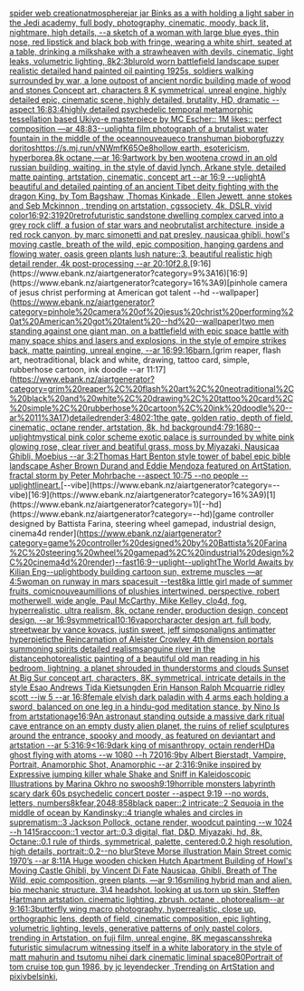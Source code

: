 [spider web creation](https://www.ebank.nz/aiartgenerator?category=spider%20web%20creation)[atmosphere](https://www.ebank.nz/aiartgenerator?category=atmosphere)[jar jar Binks as a with holding a light saber in the Jedi academy, full body, photography, cinematic, moody, back lit, nightmare, high details, --](https://www.ebank.nz/aiartgenerator?category=jar%20jar%20Binks%20as%20a%20with%20holding%20a%20light%20saber%20in%20the%20Jedi%20academy%2C%20full%20body%2C%20photography%2C%20cinematic%2C%20moody%2C%20back%20lit%2C%20nightmare%2C%20high%20details%2C%20--)[a sketch of a woman with large blue eyes, thin nose, red lipstick and black bob with fringe, wearing a white shirt, seated at a table, drinking a milkshake with a straw](https://www.ebank.nz/aiartgenerator?category=a%20sketch%20of%20a%20woman%20with%20large%20blue%20eyes%2C%20thin%20nose%2C%20red%20lipstick%20and%20black%20bob%20with%20fringe%2C%20wearing%20a%20white%20shirt%2C%20seated%20at%20a%20table%2C%20drinking%20a%20milkshake%20with%20a%20straw)[heaven with devils, cinematic, light leaks, volumetric lighting, 8k](https://www.ebank.nz/aiartgenerator?category=heaven%20with%20devils%2C%20cinematic%2C%20light%20leaks%2C%20volumetric%20lighting%2C%208k)[2:3](https://www.ebank.nz/aiartgenerator?category=2%3A3)[blur](https://www.ebank.nz/aiartgenerator?category=blur)[old worn battlefield landscape super realistic detailed hand painted oil painting 1925s, soldiers walking surrounded by war, a lone outpost of ancient nordic building made of wood and stones Concept art, characters 8 K symmetrical, unreal engine, highly detailed  epic, cinematic scene, highly detailed,  brutality, HD, dramatic --aspect 16:8](https://www.ebank.nz/aiartgenerator?category=old%20worn%20battlefield%20landscape%20super%20realistic%20detailed%20hand%20painted%20oil%20painting%201925s%2C%20soldiers%20walking%20surrounded%20by%20war%2C%20a%20lone%20outpost%20of%20ancient%20nordic%20building%20made%20of%20wood%20and%20stones%20Concept%20art%2C%20characters%208%20K%20symmetrical%2C%20unreal%20engine%2C%20highly%20detailed%20%20epic%2C%20cinematic%20scene%2C%20highly%20detailed%2C%20%20brutality%2C%20HD%2C%20dramatic%20--aspect%2016%3A8)[3:4](https://www.ebank.nz/aiartgenerator?category=3%3A4)[highly detailed psychedelic temporal metamorphic tessellation based Ukiyo-e masterpiece by MC Escher:: 1M likes:: perfect composition —ar 48:83](https://www.ebank.nz/aiartgenerator?category=highly%20detailed%20psychedelic%20temporal%20metamorphic%20tessellation%20based%20Ukiyo-e%20masterpiece%20by%20MC%20Escher%3A%3A%201M%20likes%3A%3A%20perfect%20composition%20%E2%80%94ar%2048%3A83)[--uplight](https://www.ebank.nz/aiartgenerator?category=--uplight)[a film photograph of a brutalist water fountain in the middle of the ocean](https://www.ebank.nz/aiartgenerator?category=a%20film%20photograph%20of%20a%20brutalist%20water%20fountain%20in%20the%20middle%20of%20the%20ocean)[nouveau](https://www.ebank.nz/aiartgenerator?category=nouveau)[eco transhuman bioborg](https://www.ebank.nz/aiartgenerator?category=eco%20transhuman%20bioborg)[fuzzy doritos](https://www.ebank.nz/aiartgenerator?category=fuzzy%20doritos)[<https://s.mj.run/vNWmfK65Oe8>](https://www.ebank.nz/aiartgenerator?category=%3Chttps%3A//s.mj.run/vNWmfK65Oe8%3E)[hollow earth, esotericism, hyperborea,8k octane,—ar 16:9](https://www.ebank.nz/aiartgenerator?category=hollow%20earth%2C%20esotericism%2C%20hyperborea%2C8k%20octane%2C%E2%80%94ar%2016%3A9)[artwork by ben wooten](https://www.ebank.nz/aiartgenerator?category=artwork%20by%20ben%20wooten)[a crowd in an old russian building, waiting, in the style of david lynch, Arkane style, detailed matte painting, artstation, cinematic, concept art --ar 16:9 --uplight](https://www.ebank.nz/aiartgenerator?category=a%20crowd%20in%20an%20old%20russian%20building%2C%20waiting%2C%20in%20the%20style%20of%20david%20lynch%2C%20Arkane%20style%2C%20detailed%20matte%20painting%2C%20artstation%2C%20cinematic%2C%20concept%20art%20--ar%2016%3A9%20--uplight)[A beautiful and detailed painting of an ancient Tibet deity fighting with the dragon King, by Tom Bagshaw ,Thomas Kinkade , Ellen Jewett, anne stokes and Seb Mckinnon , trending on artstation, cgssociety, 4k, DSLR, vivid color](https://www.ebank.nz/aiartgenerator?category=A%20beautiful%20and%20detailed%20painting%20of%20an%20ancient%20Tibet%20deity%20fighting%20with%20the%20dragon%20King%2C%20by%20Tom%20Bagshaw%20%2CThomas%20Kinkade%20%2C%20Ellen%20Jewett%2C%20anne%20stokes%20and%20Seb%20Mckinnon%20%2C%20trending%20on%20artstation%2C%20cgssociety%2C%204k%2C%20DSLR%2C%20vivid%20color)[16:9](https://www.ebank.nz/aiartgenerator?category=16%3A9)[2:3](https://www.ebank.nz/aiartgenerator?category=2%3A3)[1920](https://www.ebank.nz/aiartgenerator?category=1920)[retrofuturistic sandstone dwelling complex carved into a grey rock cliff, a fusion of star wars and neobrutalist architecture, inside a red rock canyon, by marc simonetti and pat presley, nausicaa ghibli, howl's moving castle, breath of the wild, epic composition, hanging gardens and flowing water, oasis green plants lush nature::3, beautiful realistic high detail render, 4k post-processing --ar 20:10](https://www.ebank.nz/aiartgenerator?category=retrofuturistic%20sandstone%20dwelling%20complex%20carved%20into%20a%20grey%20rock%20cliff%2C%20a%20fusion%20of%20star%20wars%20and%20neobrutalist%20architecture%2C%20inside%20a%20red%20rock%20canyon%2C%20by%20marc%20simonetti%20and%20pat%20presley%2C%20nausicaa%20ghibli%2C%20howl%27s%20moving%20castle%2C%20breath%20of%20the%20wild%2C%20epic%20composition%2C%20hanging%20gardens%20and%20flowing%20water%2C%20oasis%20green%20plants%20lush%20nature%3A%3A3%2C%20beautiful%20realistic%20high%20detail%20render%2C%204k%20post-processing%20--ar%2020%3A10)[f2.8.](https://www.ebank.nz/aiartgenerator?category=f2.8.)[9:16](https://www.ebank.nz/aiartgenerator?category=9%3A16)[16:9](https://www.ebank.nz/aiartgenerator?category=16%3A9)[pinhole camera of jesus christ performing at American got talent --hd --wallpaper](https://www.ebank.nz/aiartgenerator?category=pinhole%20camera%20of%20jesus%20christ%20performing%20at%20American%20got%20talent%20--hd%20--wallpaper)[two men standing against one giant man, on a battlefield with epic space battle with many space ships and lasers and explosions, in the style of empire strikes back, matte painting, unreal engine, --ar 16:9](https://www.ebank.nz/aiartgenerator?category=two%20men%20standing%20against%20one%20giant%20man%2C%20on%20a%20battlefield%20with%20epic%20space%20battle%20with%20many%20space%20ships%20and%20lasers%20and%20explosions%2C%20in%20the%20style%20of%20empire%20strikes%20back%2C%20matte%20painting%2C%20unreal%20engine%2C%20--ar%2016%3A9)[9:16](https://www.ebank.nz/aiartgenerator?category=9%3A16)[barn.](https://www.ebank.nz/aiartgenerator?category=barn.)[grim reaper, flash art, neotraditional, black and white, drawing, tattoo card, simple, rubberhose cartoon, ink doodle --ar 11:17](https://www.ebank.nz/aiartgenerator?category=grim%20reaper%2C%20flash%20art%2C%20neotraditional%2C%20black%20and%20white%2C%20drawing%2C%20tattoo%20card%2C%20simple%2C%20rubberhose%20cartoon%2C%20ink%20doodle%20--ar%2011%3A17)[detailed](https://www.ebank.nz/aiartgenerator?category=detailed)[render](https://www.ebank.nz/aiartgenerator?category=render)[3:4](https://www.ebank.nz/aiartgenerator?category=3%3A4)[80](https://www.ebank.nz/aiartgenerator?category=80)[2:1](https://www.ebank.nz/aiartgenerator?category=2%3A1)[the gate, golden ratio, depth of field, cinematic, octane render, artstation, 8k, hd background](https://www.ebank.nz/aiartgenerator?category=the%20gate%2C%20golden%20ratio%2C%20depth%20of%20field%2C%20cinematic%2C%20octane%20render%2C%20artstation%2C%208k%2C%20hd%20background)[4:7](https://www.ebank.nz/aiartgenerator?category=4%3A7)[9:16](https://www.ebank.nz/aiartgenerator?category=9%3A16)[80](https://www.ebank.nz/aiartgenerator?category=80)[--uplight](https://www.ebank.nz/aiartgenerator?category=--uplight)[mystical pink color scheme exotic palace is surrounded by white pink glowing rose,  clear river and beatiful grass, moss by Miyazaki, Nausicaa Ghibli, Moebius --ar 3:2](https://www.ebank.nz/aiartgenerator?category=mystical%20pink%20color%20scheme%20exotic%20palace%20is%20surrounded%20by%20white%20pink%20glowing%20rose%2C%20%20clear%20river%20and%20beatiful%20grass%2C%20moss%20by%20Miyazaki%2C%20Nausicaa%20Ghibli%2C%20Moebius%20--ar%203%3A2)[Thomas Hart Benton style  tower of babel epic bible landscape Asher Brown Durand and Eddie Mendoza featured on ArtStation, fractal storm by Peter Mohrbache --aspect 10:75 --no people --uplight](https://www.ebank.nz/aiartgenerator?category=Thomas%20Hart%20Benton%20style%20%20tower%20of%20babel%20epic%20bible%20landscape%20Asher%20Brown%20Durand%20and%20Eddie%20Mendoza%20featured%20on%20ArtStation%2C%20fractal%20storm%20by%20Peter%20Mohrbache%20--aspect%2010%3A75%20--no%20people%20--uplight)[lineart.](https://www.ebank.nz/aiartgenerator?category=lineart.)[--vibe](https://www.ebank.nz/aiartgenerator?category=--vibe)[16:9](https://www.ebank.nz/aiartgenerator?category=16%3A9)[1](https://www.ebank.nz/aiartgenerator?category=1)[--hd](https://www.ebank.nz/aiartgenerator?category=--hd)[game controller designed by Battista Farina, steering wheel gamepad, industrial design, cinema4d render](https://www.ebank.nz/aiartgenerator?category=game%20controller%20designed%20by%20Battista%20Farina%2C%20steering%20wheel%20gamepad%2C%20industrial%20design%2C%20cinema4d%20render)[--fast](https://www.ebank.nz/aiartgenerator?category=--fast)[16:9](https://www.ebank.nz/aiartgenerator?category=16%3A9)[--uplight](https://www.ebank.nz/aiartgenerator?category=--uplight)[--uplight](https://www.ebank.nz/aiartgenerator?category=--uplight)[The World Awaits by Kilian Eng](https://www.ebank.nz/aiartgenerator?category=The%20World%20Awaits%20by%20Kilian%20Eng)[--uplight](https://www.ebank.nz/aiartgenerator?category=--uplight)[body building cartoon sun, extreme muscles —ar 4:5](https://www.ebank.nz/aiartgenerator?category=body%20building%20cartoon%20sun%2C%20extreme%20muscles%20%E2%80%94ar%204%3A5)[woman on runway in mars spacesuit  --test](https://www.ebank.nz/aiartgenerator?category=woman%20on%20runway%20in%20mars%20spacesuit%20%20--test)[8k](https://www.ebank.nz/aiartgenerator?category=8k)[a little girl made of summer fruits, comic](https://www.ebank.nz/aiartgenerator?category=a%20little%20girl%20made%20of%20summer%20fruits%2C%20comic)[nouveau](https://www.ebank.nz/aiartgenerator?category=nouveau)[millions of plushies intertwined, perspective, robert motherwell, wide angle, Paul McCarthy, Mike Kelley, clo4d, fog, hyperrealistic, ultra realism, 8k, octane render, production design, concept design, --ar 16:9](https://www.ebank.nz/aiartgenerator?category=millions%20of%20plushies%20intertwined%2C%20perspective%2C%20robert%20motherwell%2C%20wide%20angle%2C%20Paul%20McCarthy%2C%20Mike%20Kelley%2C%20clo4d%2C%20fog%2C%20hyperrealistic%2C%20ultra%20realism%2C%208k%2C%20octane%20render%2C%20production%20design%2C%20concept%20design%2C%20--ar%2016%3A9)[symmetrical](https://www.ebank.nz/aiartgenerator?category=symmetrical)[10:16](https://www.ebank.nz/aiartgenerator?category=10%3A16)[vapor](https://www.ebank.nz/aiartgenerator?category=vapor)[character design art, full body, streetwear by vance kovacs, justin sweet, jeff simpson](https://www.ebank.nz/aiartgenerator?category=character%20design%20art%2C%20full%20body%2C%20streetwear%20by%20vance%20kovacs%2C%20justin%20sweet%2C%20jeff%20simpson)[aligns antimatter hyperpietic](https://www.ebank.nz/aiartgenerator?category=aligns%20antimatter%20hyperpietic)[the Reincarnation of Aleister Crowley 4th dimension portals summoning spirits detailed realism](https://www.ebank.nz/aiartgenerator?category=the%20Reincarnation%20of%20Aleister%20Crowley%204th%20dimension%20portals%20summoning%20spirits%20detailed%20realism)[sanguine river in the distance](https://www.ebank.nz/aiartgenerator?category=sanguine%20river%20in%20the%20distance)[photorealistic painting of a beautiful old man reading in his bedroom,  lightning, a planet shrouded in thunderstorms and clouds Sunset At Big Sur concept art, characters, 8K, symmetrical, intricate details in the style Esao Andrews Tida Kietsungden Erin Hanson Ralph Mcquarrie ridley scott --iw 5 --ar 16:8](https://www.ebank.nz/aiartgenerator?category=photorealistic%20painting%20of%20a%20beautiful%20old%20man%20reading%20in%20his%20bedroom%2C%20%20lightning%2C%20a%20planet%20shrouded%20in%20thunderstorms%20and%20clouds%20Sunset%20At%20Big%20Sur%20concept%20art%2C%20characters%2C%208K%2C%20symmetrical%2C%20intricate%20details%20in%20the%20style%20Esao%20Andrews%20Tida%20Kietsungden%20Erin%20Hanson%20Ralph%20Mcquarrie%20ridley%20scott%20--iw%205%20--ar%2016%3A8)[female elvish dark paladin with 4 arms each holding a sword, balanced on one leg in a hindu-god meditation stance, by Nino Is from artstation](https://www.ebank.nz/aiartgenerator?category=female%20elvish%20dark%20paladin%20with%204%20arms%20each%20holding%20a%20sword%2C%20balanced%20on%20one%20leg%20in%20a%20hindu-god%20meditation%20stance%2C%20by%20Nino%20Is%20from%20artstation)[age](https://www.ebank.nz/aiartgenerator?category=age)[16:9](https://www.ebank.nz/aiartgenerator?category=16%3A9)[An astronaut standing outside a massive dark ritual cave entrance on an empty dusty alien planet, the ruins of relief sculptures around the entrance, spooky and moody, as featured on deviantart and artstation --ar 5:3](https://www.ebank.nz/aiartgenerator?category=An%20astronaut%20standing%20outside%20a%20massive%20dark%20ritual%20cave%20entrance%20on%20an%20empty%20dusty%20alien%20planet%2C%20the%20ruins%20of%20relief%20sculptures%20around%20the%20entrance%2C%20spooky%20and%20moody%2C%20as%20featured%20on%20deviantart%20and%20artstation%20--ar%205%3A3)[16:9](https://www.ebank.nz/aiartgenerator?category=16%3A9)[<16:9](https://www.ebank.nz/aiartgenerator?category=%3C16%3A9)[dark king of misanthropy, octain render](https://www.ebank.nz/aiartgenerator?category=dark%20king%20of%20misanthropy%2C%20octain%20render)[HD](https://www.ebank.nz/aiartgenerator?category=HD)[a ghost flying with atoms --w 1080 --h 720](https://www.ebank.nz/aiartgenerator?category=a%20ghost%20flying%20with%20atoms%20--w%201080%20--h%20720)[16:9](https://www.ebank.nz/aiartgenerator?category=16%3A9)[by Albert Bierstadt, Vampire, Portrait, Anamorphic Shot, Anamorphic --ar 2:3](https://www.ebank.nz/aiartgenerator?category=by%20Albert%20Bierstadt%2C%20Vampire%2C%20Portrait%2C%20Anamorphic%20Shot%2C%20Anamorphic%20--ar%202%3A3)[16:9](https://www.ebank.nz/aiartgenerator?category=16%3A9)[nike inspired by Expressive jumping killer whale Shake and Sniff in Kaleidoscopic Illustrations by Marina Okhro no swoosh](https://www.ebank.nz/aiartgenerator?category=nike%20inspired%20by%20Expressive%20jumping%20killer%20whale%20Shake%20and%20Sniff%20in%20Kaleidoscopic%20Illustrations%20by%20Marina%20Okhro%20no%20swoosh)[9:19](https://www.ebank.nz/aiartgenerator?category=9%3A19)[horrible monsters labyrinth scary dark 60s psychedelic concert poster --aspect 9:19 --no words, letters, numbers](https://www.ebank.nz/aiartgenerator?category=horrible%20monsters%20labyrinth%20scary%20dark%2060s%20psychedelic%20concert%20poster%20--aspect%209%3A19%20--no%20words%2C%20letters%2C%20numbers)[8k](https://www.ebank.nz/aiartgenerator?category=8k)[fear,](https://www.ebank.nz/aiartgenerator?category=fear%2C)[2048:858](https://www.ebank.nz/aiartgenerator?category=2048%3A858)[black paper::2 intricate::2 Sequoia in the middle of ocean by Kandinsky::4 triangle whales and circles in suprematism::3 Jackson Pollock, octane render, woodcut painting --w 1024 --h 1415](https://www.ebank.nz/aiartgenerator?category=black%20paper%3A%3A2%20intricate%3A%3A2%20Sequoia%20in%20the%20middle%20of%20ocean%20by%20Kandinsky%3A%3A4%20triangle%20whales%20and%20circles%20in%20suprematism%3A%3A3%20Jackson%20Pollock%2C%20octane%20render%2C%20woodcut%20painting%20--w%201024%20--h%201415)[raccoon::1 vector art::0.3 digital, flat, D&D, Miyazaki, hd, 8k, Octane::0.1 rule of thirds, symmetrical, palette, centered:0.2 high resolution, high details, portrait::0.2--no blur](https://www.ebank.nz/aiartgenerator?category=raccoon%3A%3A1%20vector%20art%3A%3A0.3%20digital%2C%20flat%2C%20D%26D%2C%20Miyazaki%2C%20hd%2C%208k%2C%20Octane%3A%3A0.1%20rule%20of%20thirds%2C%20symmetrical%2C%20palette%2C%20centered%3A0.2%20high%20resolution%2C%20high%20details%2C%20portrait%3A%3A0.2--no%20blur)[Steve Morse illustration Main Street comic 1970’s --ar 8:11](https://www.ebank.nz/aiartgenerator?category=Steve%20Morse%20illustration%20Main%20Street%20comic%201970%E2%80%99s%20--ar%208%3A11)[A Huge wooden chicken Hutch Apartment Building of Howl's Moving Castle Ghibli, by Vincent Di Fate Nausicaa, Ghibli, Breath of The Wild, epic composition, green plants, —ar 9:16](https://www.ebank.nz/aiartgenerator?category=A%20Huge%20wooden%20chicken%20Hutch%20Apartment%20Building%20of%20Howl%27s%20Moving%20Castle%20Ghibli%2C%20by%20Vincent%20Di%20Fate%20Nausicaa%2C%20Ghibli%2C%20Breath%20of%20The%20Wild%2C%20epic%20composition%2C%20green%20plants%2C%20%E2%80%94ar%209%3A16)[smiling hybrid man and alien. bio mechanic structure. 3\4 headshot. looking at us.torn up skin. Steffen Hartmann artstation. cinematic lighting. zbrush. octane . photorealism--ar 9:16](https://www.ebank.nz/aiartgenerator?category=smiling%20hybrid%20man%20and%20alien.%20bio%20mechanic%20structure.%203%5C4%20headshot.%20looking%20at%20us.torn%20up%20skin.%20Steffen%20Hartmann%20artstation.%20cinematic%20lighting.%20zbrush.%20octane%20.%20photorealism--ar%209%3A16)[1:3](https://www.ebank.nz/aiartgenerator?category=1%3A3)[butterfly wing macro photography, hyperrealistic, close up, orthographic lens, depth of field, cinematic composition, epic lighting, volumetric lighting, levels, generative patterns of only pastel colors, trending in Artstation, on fuji film, unreal engine, 8K megascans](https://www.ebank.nz/aiartgenerator?category=butterfly%20wing%20macro%20photography%2C%20hyperrealistic%2C%20close%20up%2C%20orthographic%20lens%2C%20depth%20of%20field%2C%20cinematic%20composition%2C%20epic%20lighting%2C%20volumetric%20lighting%2C%20levels%2C%20generative%20patterns%20of%20only%20pastel%20colors%2C%20trending%20in%20Artstation%2C%20on%20fuji%20film%2C%20unreal%20engine%2C%208K%20megascans)[shrek](https://www.ebank.nz/aiartgenerator?category=shrek)[a futuristic simulacrum witnessing itself in a white laboratory in the style of matt mahurin and tsutomu nihei dark cinematic liminal space](https://www.ebank.nz/aiartgenerator?category=a%20futuristic%20simulacrum%20witnessing%20itself%20in%20a%20white%20laboratory%20in%20the%20style%20of%20matt%20mahurin%20and%20tsutomu%20nihei%20dark%20cinematic%20liminal%20space)[80](https://www.ebank.nz/aiartgenerator?category=80)[Portrait of tom cruise top gun 1986, by jc leyendecker ,Trending on ArtStation and pixiv](https://www.ebank.nz/aiartgenerator?category=Portrait%20of%20tom%20cruise%20top%20gun%201986%2C%20by%20jc%20leyendecker%20%2CTrending%20on%20ArtStation%20and%20pixiv)[belsinki,](https://www.ebank.nz/aiartgenerator?category=belsinki%2C)